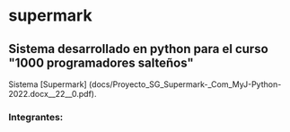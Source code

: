# supermark

## Sistema desarrollado en python para el curso "1000 programadores salteños"

Sistema [Supermark] (docs/Proyecto_SG_Supermark-_Com_MyJ-Python-2022.docx__22__0.pdf).

### Integrantes: 
